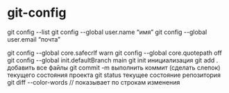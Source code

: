 # git-config
git config --list
git config --global user.name “имя”
git config --global user.email “почта”


git config --global core.safecrlf warn
git config --global core.quotepath off
git config --global init.defaultBranch main 
git init  инициализация
git add .  добавить все файлы
git commit -m  выполнить коммит (сделать слепок) текущего состояния проекта
git status текущее состояние репозитория
git diff --color-words // показывает по строкам изменения